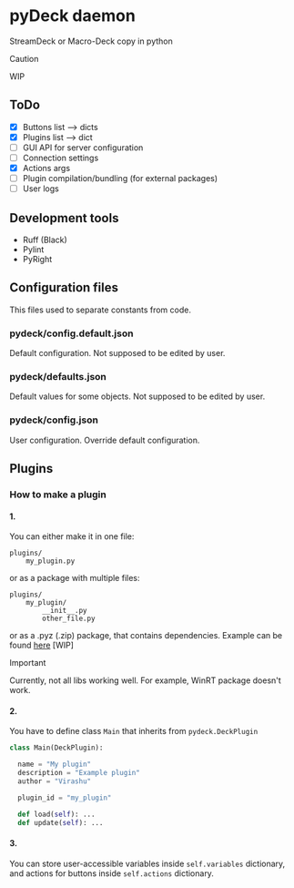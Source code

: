 # pyDeck daemon

StreamDeck or Macro-Deck copy in python

> [!CAUTION]
> WIP


## ToDo

- [x] Buttons list --> dicts
- [x] Plugins list --> dict
- [ ] GUI API for server configuration
- [ ] Connection settings
- [x] Actions args
- [ ] Plugin compilation/bundling (for external packages)
- [ ] User logs

## Development tools

- Ruff (Black)
- Pylint
- PyRight

## Configuration files

This files used to separate constants from code.

### pydeck/config.default.json

Default configuration.
Not supposed to be edited by user.

### pydeck/defaults.json

Default values for some objects.
Not supposed to be edited by user.

### pydeck/config.json

User configuration.
Override default configuration.

## Plugins

### How to make a plugin

#### 1.

You can either make it in one file:

```
plugins/
    my_plugin.py
```

or as a package with multiple files:

```
plugins/
    my_plugin/
        __init__.py
        other_file.py
```

or as a .pyz (.zip) package, that contains dependencies. Example can be found [here](https://github.com/virashu/pydeck_plugin_template) [WIP]

> [!IMPORTANT]
> Currently, not all libs working well. For example, WinRT package doesn't work.

#### 2.

You have to define class `Main` that inherits from `pydeck.DeckPlugin`

```python
class Main(DeckPlugin):

  name = "My plugin"
  description = "Example plugin"
  author = "Virashu"

  plugin_id = "my_plugin"

  def load(self): ...
  def update(self): ...
```

#### 3.

You can store user-accessible variables inside `self.variables` dictionary,
and actions for buttons inside `self.actions` dictionary.

